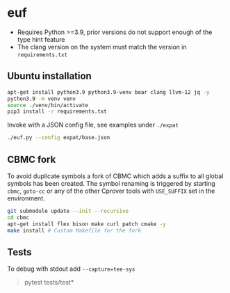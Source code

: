 # euf
* Requires Python >=3.9, prior versions do not support enough of the type hint feature
* The clang version on the system must match the version in `requirements.txt`

## Ubuntu installation
```bash
apt-get install python3.9 python3.9-venv bear clang llvm-12 jq -y
python3.9 -m venv venv
source ./venv/bin/activate
pip3 install -r requirements.txt
```

Invoke with a JSON config file, see examples under `./expat`
```bash
./euf.py --config expat/base.json
```

## CBMC fork
To avoid duplicate symbols a fork of CBMC which adds a suffix to all global symbols has been created. The symbol renaming is triggered by starting `cbmc`, `goto-cc` or any of the other Cprover tools with `USE_SUFFIX` set in the environment.

```sh
git submodule update --init --recursive
cd cbmc
apt-get install flex bison make curl patch cmake -y
make install # Custom Makefile for the fork
```


## Tests
To debug with stdout add `--capture=tee-sys`
> pytest tests/test*

